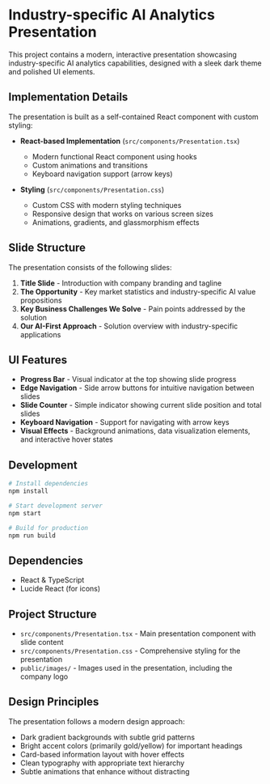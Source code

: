 # Industry-specific AI Analytics Presentation

This project contains a modern, interactive presentation showcasing industry-specific AI analytics capabilities, designed with a sleek dark theme and polished UI elements.

## Implementation Details

The presentation is built as a self-contained React component with custom styling:

- **React-based Implementation** (`src/components/Presentation.tsx`)
  - Modern functional React component using hooks
  - Custom animations and transitions
  - Keyboard navigation support (arrow keys)

- **Styling** (`src/components/Presentation.css`)
  - Custom CSS with modern styling techniques
  - Responsive design that works on various screen sizes
  - Animations, gradients, and glassmorphism effects

## Slide Structure

The presentation consists of the following slides:

1. **Title Slide** - Introduction with company branding and tagline
2. **The Opportunity** - Key market statistics and industry-specific AI value propositions
3. **Key Business Challenges We Solve** - Pain points addressed by the solution
4. **Our AI-First Approach** - Solution overview with industry-specific applications

## UI Features

- **Progress Bar** - Visual indicator at the top showing slide progress
- **Edge Navigation** - Side arrow buttons for intuitive navigation between slides
- **Slide Counter** - Simple indicator showing current slide position and total slides
- **Keyboard Navigation** - Support for navigating with arrow keys
- **Visual Effects** - Background animations, data visualization elements, and interactive hover states

## Development

```bash
# Install dependencies
npm install

# Start development server
npm start

# Build for production
npm run build
```

## Dependencies

- React & TypeScript
- Lucide React (for icons)

## Project Structure

- `src/components/Presentation.tsx` - Main presentation component with slide content
- `src/components/Presentation.css` - Comprehensive styling for the presentation
- `public/images/` - Images used in the presentation, including the company logo

## Design Principles

The presentation follows a modern design approach:
- Dark gradient backgrounds with subtle grid patterns
- Bright accent colors (primarily gold/yellow) for important headings
- Card-based information layout with hover effects
- Clean typography with appropriate text hierarchy
- Subtle animations that enhance without distracting
